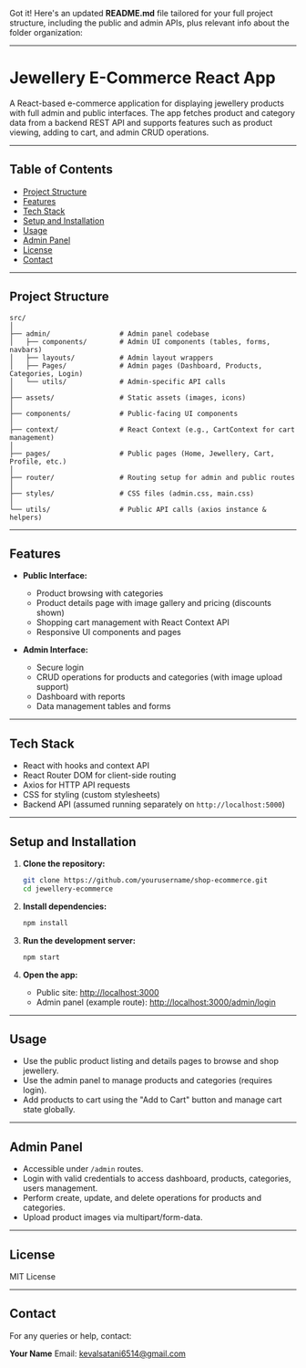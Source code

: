 Got it! Here's an updated **README.md** file tailored for your full project structure, including the public and admin APIs, plus relevant info about the folder organization:

---

# Jewellery E-Commerce React App

A React-based e-commerce application for displaying jewellery products with full admin and public interfaces. The app fetches product and category data from a backend REST API and supports features such as product viewing, adding to cart, and admin CRUD operations.

---

## Table of Contents

* [Project Structure](#project-structure)
* [Features](#features)
* [Tech Stack](#tech-stack)
* [Setup and Installation](#setup-and-installation)
* [Usage](#usage)
* [Admin Panel](#admin-panel)
* [License](#license)
* [Contact](#contact)

---

## Project Structure

```
src/
│
├── admin/                 # Admin panel codebase
│   ├── components/        # Admin UI components (tables, forms, navbars)
│   ├── layouts/           # Admin layout wrappers
│   ├── Pages/             # Admin pages (Dashboard, Products, Categories, Login)
│   └── utils/             # Admin-specific API calls
│
├── assets/                # Static assets (images, icons)
│
├── components/            # Public-facing UI components
│
├── context/               # React Context (e.g., CartContext for cart management)
│
├── pages/                 # Public pages (Home, Jewellery, Cart, Profile, etc.)
│
├── router/                # Routing setup for admin and public routes
│
├── styles/                # CSS files (admin.css, main.css)
│
└── utils/                 # Public API calls (axios instance & helpers)
```

---

## Features

* **Public Interface:**

  * Product browsing with categories
  * Product details page with image gallery and pricing (discounts shown)
  * Shopping cart management with React Context API
  * Responsive UI components and pages

* **Admin Interface:**

  * Secure login
  * CRUD operations for products and categories (with image upload support)
  * Dashboard with reports
  * Data management tables and forms

---

## Tech Stack

* React with hooks and context API
* React Router DOM for client-side routing
* Axios for HTTP API requests
* CSS for styling (custom stylesheets)
* Backend API (assumed running separately on `http://localhost:5000`)

---

## Setup and Installation

1. **Clone the repository:**

   ```bash
   git clone https://github.com/yourusername/shop-ecommerce.git
   cd jewellery-ecommerce
   ```

2. **Install dependencies:**

   ```bash
   npm install
   ```

3. **Run the development server:**

   ```bash
   npm start
   ```

4. **Open the app:**

   * Public site: [http://localhost:3000](http://localhost:3000)
   * Admin panel (example route): [http://localhost:3000/admin/login](http://localhost:3000/admin/login)

---

## Usage

* Use the public product listing and details pages to browse and shop jewellery.
* Use the admin panel to manage products and categories (requires login).
* Add products to cart using the "Add to Cart" button and manage cart state globally.

---

## Admin Panel

* Accessible under `/admin` routes.
* Login with valid credentials to access dashboard, products, categories, users management.
* Perform create, update, and delete operations for products and categories.
* Upload product images via multipart/form-data.

---

## License

MIT License

---

## Contact

For any queries or help, contact:

**Your Name**
Email: [kevalsatani6514@gmail.com](mailto:kevalsatani6514@gmail.com)
